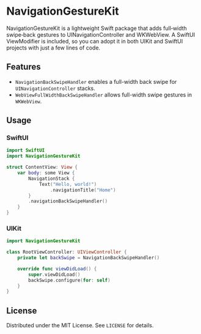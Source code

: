 # NavigationGestureKit

NavigationGestureKit is a lightweight Swift package that adds full‑width swipe‑back gestures to UINavigationController and WKWebView. A SwiftUI ViewModifier is included, so you can adopt it in both UIKit and SwiftUI projects with just a few lines of code.

## Features
- `NavigationBackSwipeHandler` enables a full-width back swipe for `UINavigationController` stacks.
- `WebViewFullWidthBackSwipeHandler` allows full-width swipe gestures in `WKWebView`.

## Usage
### SwiftUI
```swift
import SwiftUI
import NavigationGestureKit

struct ContentView: View {
    var body: some View {
        NavigationStack {
            Text("Hello, world!")
                .navigationTitle("Home")
        }
        .navigationBackSwipeHandler()
    }
}
```
### UIKit
```swift
import NavigationGestureKit

class RootViewController: UIViewController {
    private let backSwipe = NavigationBackSwipeHandler()

    override func viewDidLoad() {
        super.viewDidLoad()
        backSwipe.configure(for: self)
    }
}
```

## License
Distributed under the MIT License. See `LICENSE` for details.

